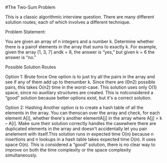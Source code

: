 #The Two-Sum Problem

This is a classic algorithmic interview question. There are many different solution routes, each of which involves a different technique.

Problem Statement:

You are given an array of n integers and a number k. Determine whether there is a pairof elements in the array that sums to exactly k. For example, given the array [1, 3, 7] andk = 8, the answer is “yes,” but given k = 6 the answer is “no.”

Possible Solution Routes

Option 1: Brute force
One option is to just try all the pairs in the array and see if any of them add up to thenumber  k. Since there are  (Θn2) possible pairs, this takes O(n2) time in the worst-case. This solution uses only O(1) space, since no auxiliary structures are created. This is notconsidered a “good” solution because better options exist, but it's a correct solution.

Option 2: Hashing
Another option is to create a hash table of all the elements in the array. You can thenscan over the array and check, for each element A[i], whether there's another elementA[j] in the array where A[j] = k – A[i]. Make sure their solution correctly handles the casewhere there are duplicated elements in the array and doesn't accidentally let you pair anelement with itself.This solution runs in expected time O(n) because n insertions and n lookups in a hash table takes expected time O(n). It uses space O(n). This is considered a “good” solution, there is no clear way to improve on both the time complexity or the space complexity simultaneously.
